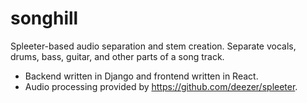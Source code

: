 # songhill

Spleeter-based audio separation and stem creation. Separate vocals, drums, bass, guitar, and other parts of a song track.

* Backend written in Django and frontend written in React.
* Audio processing provided by https://github.com/deezer/spleeter.
